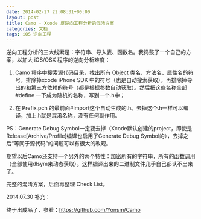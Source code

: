 ```yaml
---
date: 2014-02-27 22:08:31+00:00
layout: post
title: Camo - Xcode 反逆向工程分析的混淆方案
categories: 文档
tags: iOS 逆向工程
---
```

逆向工程分析的三大线索是：字符串、导入表、函数名。我捣鼓了一个自己的方案，以加大 iOS/OSX 程序的逆向分析难度：

1. Camo 程序中搜索源代码目录，找出所有 Object 类名、方法名、属性名的符号，排除掉xcode iPhone SDK 中的符号（也是自动搜索获取），再排除掉导出的和第三方依赖的符号（都是根据参数自动获取）。然后把这些名称全部#define 一下成为随机的名称，写到一个.h中；

2. 在 Prefix.pch 的最前面#import这个自动生成的.h。去掉这个.h一样可以编译，加上.h就是混淆名称，没有任何副作用。


PS：Generate Debug Symbol一定要去掉（Xcode默认创建的project，即使是Release[Archive/Profile]编译也启用了Generate Debug Symbol的），去掉之后“等同于源代码”的问题可以有很大的改观。

期望以后Camo还支持一个另外的两个特性：加密所有的字符串，所有的函数调用（全部使用dlsym来动态获取）。这样编译出来的二进制文件几乎自己都认不出来了。

完整的混淆方案，后面再整理 Check List。


2014.07.30 补充：

终于出成品了，参看：<https://github.com/Yonsm/Camo>
